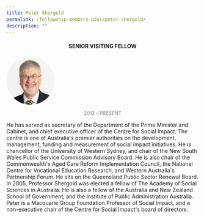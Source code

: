 ```yaml
---
title: Peter Shergold
permalink: /fellowship-members-bios/peter-shergold/
description: ""
---
```

<style>
.fellow-image-pic {
	border-radius: 50%;
	height: 25% !important;
	width: 25% !important;
	}
	
fellow-img {
		text-align: center;
	}

.fellow-tenure {
	text-align: center;
	color: grey;
	font-size: 0.9em;
	}	

</style>
<h4 style="text-align:center;">SENIOR VISITING FELLOW</h4>

<div class="fellow-img">
<img class="fellow-image-pic" src="/images/FellowshipImages/fellowships-peter-shergold@2x.jpg">
<p class="fellow-tenure">2012 - PRESENT</p>
</div>

<p>
He has served as secretary of the Department of the Prime Minister and Cabinet, and chief executive officer of the Centre for Social Impact. The centre is one of Australia's premier authorities on the development, management, funding and measurement of social impact initiatives. He is chancellor of the University of Western Sydney, and chair of the New South Wales Public Service Commission Advisory Board. He is also chair of the Commonwealth's Aged Care Reform Implementation Council, the National Centre for Vocational Education Research, and Western Australia's Partnership Forum. He sits on the Queensland Public Sector Renewal Board. In 2005, Professor Shergold was elected a fellow of The Academy of Social Sciences in Australia. He is also a fellow of the Australia and New Zealand School of Government, and the Institute of Public Administration Australia. Peter is a Macquarie Group Foundation Professor of Social Impact, and a non-executive chair of the Centre for Social Impact's board of directors.


</p>